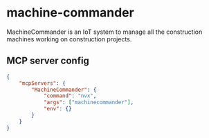 # machine-commander
MachineCommander is an IoT system to manage all the construction machines working on construction projects.

## MCP server config
```json
{
    "mcpServers": {
        "MachineCommander": {
            "command": "nvx",
            "args": ["machinecommander"],
            "env": {}
        }
    }
}
```
